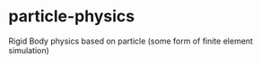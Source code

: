 particle-physics
================

Rigid Body physics based on particle (some form of finite element simulation)
